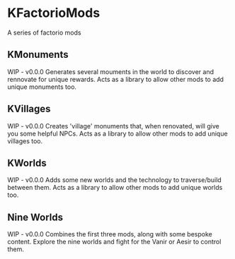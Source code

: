 # KFactorioMods
A series of factorio mods

## KMonuments
WIP - v0.0.0
Generates several mouments in the world to discover and rennovate for unique rewards.
Acts as a library to allow other mods to add unique monuments too.

## KVillages
WIP - v0.0.0
Creates 'village' monuments that, when renovated, will give you some helpful NPCs.
Acts as a library to allow other mods to add unique villages too.

## KWorlds
WIP - v0.0.0
Adds some new worlds and the technology to traverse/build between them.
Acts as a library to allow other mods to add unique worlds too.

## Nine Worlds
WIP - v0.0.0
Combines the first three mods, along with some bespoke content.
Explore the nine worlds and fight for the Vanir or Aesir to control them.
